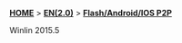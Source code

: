 [**HOME**](Home) > [**EN(2.0)**](v2_EN_Home) > [**Flash/Android/IOS P2P**](v2_EN_WebP2P)

Winlin 2015.5